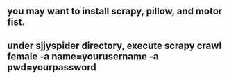 ## you may want to install scrapy, pillow, and motor fist.
## under sjjyspider directory, execute scrapy crawl female -a name=yourusername -a pwd=yourpassword
